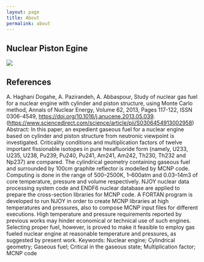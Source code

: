 ```yaml
---
layout: page
title: About
permalink: about
---
```



## Nuclear Piston Egine

<img class="mx-auto w-1/2" src="{{site.baseurl}}/assets/img/nucleapiston.jpg">

## References

A. Haghani Dogahe, A. Pazirandeh, A. Abbaspour,
Study of nuclear gas fuel for a nuclear engine with cylinder and piston structure, using Monte Carlo method,
Annals of Nuclear Energy,
Volume 62,
2013,
Pages 117-122,
ISSN 0306-4549,
https://doi.org/10.1016/j.anucene.2013.05.039.
(https://www.sciencedirect.com/science/article/pii/S0306454913002958)
Abstract: In this paper, an expedient gaseous fuel for a nuclear engine based on cylinder and piston structure from neutronic viewpoint is investigated. Criticality conditions and multiplication factors of twelve important fissionable isotopes in pure hexafluoride form (namely, U233, U235, U238, Pu239, Pu240, Pu241, Am241, Am242, Th230, Th232 and Np237) are compared. The cylindrical geometry containing gaseous fuel and surrounded by 100cm graphite reflector is modelled by MCNP code. Computing is done in the range of 500–2500K, 1–600atm and 0.03–14m3 of core temperature, pressure and volume respectively. NJOY nuclear data processing system code and ENDF6 nuclear database are applied to prepare the cross-section libraries for MCNP code. A FORTAN program is developed to run NJOY in order to create MCNP libraries at high temperatures and pressures, also to compose MCNP input files for different executions. High temperature and pressure requirements reported by previous works may hinder economical or technical use of such engines. Selecting proper fuel, however, is proved to make it feasible to employ gas fueled nuclear engine at reasonable temperature and pressures, as suggested by present work.
Keywords: Nuclear engine; Cylindrical geometry; Gaseous fuel; Critical in the gaseous state; Multiplication factor; MCNP code
